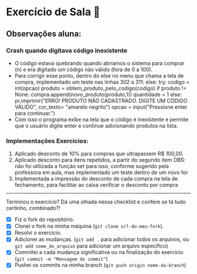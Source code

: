 # Exercício de Sala 🏫  

## Observações aluna:

### Crash quando digitava código inexistente
- O código estava quebrando quando abríamos o sistema para comprar (n) e era digitado um código não válido (fora de 0 a 100).
- Para corrigir esse ponto, dentro do else no menu que chama a tela de compra, implementado um teste nas linhas 302 a 311: 
       else:
            try:
                codigo = int(opcao)
                produto = obtem_produto_pelo_codigo(codigo)
                if produto != None:
                    compra.append(novo_produto(produto,1))
                    quantidade = 1
                else:
                    pr.imprimir("ERRO! PRODUTO NÃO CADASTRADO. DIGITE UM CÓDIGO VÁLIDO", cor_texto= "amarelo negrito")
                    opcao = input("Pressione enter para continuar.")
- Com isso o programa exibe na tela que o código é inexistente e permite que o usuário digite enter e continue adicionando produtos na lista.

### Implementações Exercícios:

1. Aplicado desconto de 10% para compras que ultrapassem R$ 100,00.
2. Aplicado desconto para itens repetidos, a partir do segundo item
    OBS: não foi utilizada a função set para isso, conforme sugerido pela professora em aula, mas implementado um teste dentro de um novo for
3. Implementada a impressão do desconto de cada compra na tela de fechamento, para facilitar ao caixa verificar o desconto por compra

---

Terminou o exercício? Dá uma olhada nessa checklist e confere se tá tudo certinho, combinado?!

- [X] Fiz o fork do repositório.
- [X] Clonei o fork na minha máquina (`git clone url-do-meu-fork`).
- [X] Resolvi o exercício.
- [X] Adicionei as mudanças. (`git add .` para adicionar todos os arquivos, ou `git add nome_do_arquivo` para adicionar um arquivo específico)
- [X] Commitei a cada mudança significativa ou na finalização do exercício (`git commit -m "Mensagem do commit"`)
- [X] Pushei os commits na minha branch (`git push origin nome-da-branch`)
